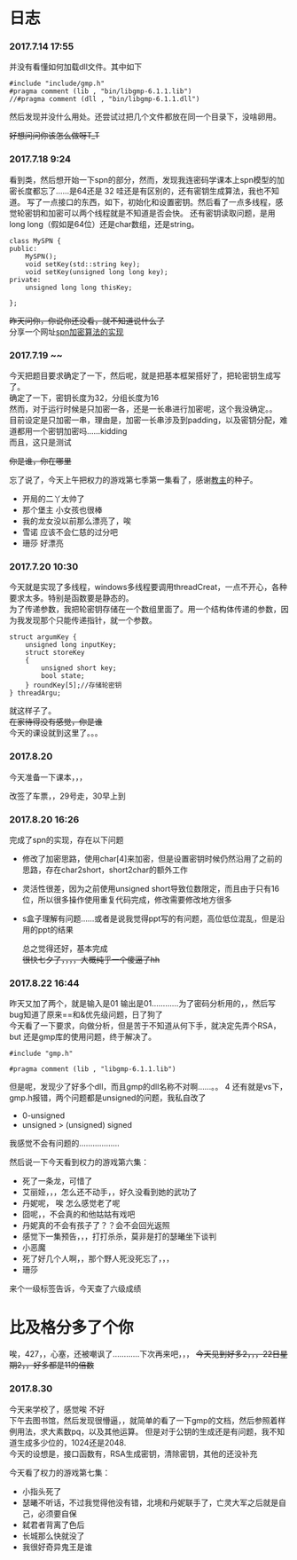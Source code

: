 # 日志

### 2017.7.14 17:55
  并没有看懂如何加载dll文件。其中如下
  
	#include "include/gmp.h"
	#pragma comment (lib , "bin/libgmp-6.1.1.lib")
	//#pragma comment (dll , "bin/libgmp-6.1.1.dll")
	
然后发现并没什么用处。还尝试过把几个文件都放在同一个目录下，没啥卵用。        

~~好想问问你该怎么做呀T_T~~

### 2017.7.18 9:24
   看到类，然后想开始一下spn的部分，然而，发现我连密码学课本上spn模型的加密长度都忘了……是64还是 32 哇还是有区别的，还有密钥生成算法，我也不知道。
   写了一点接口的东西，如下，初始化和设置密钥。然后看了一点多线程，感觉轮密钥和加密可以两个线程就是不知道是否会快。
   还有密钥读取问题，是用long long（假如是64位）还是char数组，还是string。            
	
	class MySPN {
	public:
		MySPN();
		void setKey(std::string key);
		void setKey(unsigned long long key);
	private:
		unsigned long long thisKey;
		
	};
	
~~昨天问你，你说你还没看，就不知道说什么了~~            
分享一个网址[spn加密算法的实现](http://www.xuebuyuan.com/2151326.html)

### 2017.7.19 ~~
   今天把题目要求确定了一下，然后呢，就是把基本框架搭好了，把轮密钥生成写了。     
   确定了一下，密钥长度为32，分组长度为16     
   然而，对于运行时候是只加密一各，还是一长串进行加密呢，这个我没确定。。    
   目前设定是只加密一串，理由是，加密一长串涉及到padding，以及密钥分配，难道都用一个密钥加密吗……kidding    
   而且，这只是测试    
       
   ~~你是谁，你在哪里~~    
       
忘了说了，今天上午把权力的游戏第七季第一集看了，感谢[教主](李科艺)的种子。

* 开局的二丫太帅了
* 那个堡主 小女孩也很棒
* 我的龙女没以前那么漂亮了，唉
* 雪诺 应该不会仁慈的过分吧
* 珊莎 好漂亮
   
### 2017.7.20 10:30
   今天就是实现了多线程，windows多线程要调用threadCreat，一点不开心，各种要求太多。特别是函数要是静态的。    
   为了传递参数，我把轮密钥存储在一个数组里面了。用一个结构体传递的参数，因为我发现那个只能传递指针，就一个参数。    
   
	struct argumKey {
		unsigned long inputKey;
		struct storeKey
		{
			unsigned short key;
			bool state;
		} roundKey[5];//存储轮密钥
	} threadArgu;
   
   就这样子了。    
   ~~在家待得没有感觉，你是谁~~     
   今天的课设就到这里了。。。
 
### 2017.8.20 
   今天准备一下课本，，，    
   
   改签了车票，，29号走，30早上到
   
### 2017.8.20 16:26
   完成了spn的实现，存在以下问题    

* 修改了加密思路，使用char[4]来加密，但是设置密钥时候仍然沿用了之前的思路，存在char2short，short2char的额外工作
* 灵活性很差，因为之前使用unsigned short导致位数限定，而且由于只有16位，所以很多操作使用重复代码完成，修改需要修改地方很多
* s盒子理解有问题……或者是说我觉得ppt写的有问题，高位低位混乱，但是沿用的ppt的结果

   总之觉得还好，基本完成       
   ~~很快七夕了，，，，大概纯乎一个傻逼了hh~~
   
### 2017.8.22 16:44
   昨天又加了两个，就是输入是01 输出是01…………为了密码分析用的，，然后写bug知道了原来==和&优先级问题，日了狗了    
   今天看了一下要求，向做分析，但是苦于不知道从何下手，就决定先弄个RSA，but 还是gmp库的使用问题，终于解决了。
    
	#include "gmp.h"

	#pragma comment (lib , "libgmp-6.1.1.lib")
	
   但是呢，发现少了好多个dll，而且gmp的dll名称不对啊……。。      4
   还有就是vs下，gmp.h报错，两个问题都是unsigned的问题，我私自改了

* 0-unsigned
* unsigned > (unsigned) signed

我感觉不会有问题的………………        
   
然后说一下今天看到权力的游戏第六集：

* 死了一条龙，可惜了
* 艾丽娅，，，怎么还不动手，，好久没看到她的武功了
* 丹妮呢， 唉 怎么感觉老了呢
* 囧呢，，不会真的和他姑姑有戏吧
* 丹妮真的不会有孩子了？？会不会回光返照
* 感觉下一集预告，，，打打杀杀，莫非是打的瑟曦坐下谈判
* 小恶魔
* 死了好几个人啊，，那个野人死没死忘了，，，
* 珊莎

来个一级标签告诉，今天查了六级成绩

# 比及格分多了个你

   唉，427，，心塞，还被嘲讽了…………下次再来吧，，，
   ~~今天见到好多2，，，22日星期2，，好多都是11的倍数~~

### 2017.8.30
   今天来学校了，感觉唉 不好        
   下午去图书馆，然后发现很懵逼，，就简单的看了一下gmp的文档，然后参照着样例用法，求大素数pq，以及其他运算。
   但是对于公钥的生成还是有问题，我不知道生成多少位的，1024还是2048.       
   今天的设想是，接口函数有，RSA生成密钥，清除密钥，其他的还没补充     
   
今天看了权力的游戏第七集：
   
* 小指头死了
* 瑟曦不听话，不过我觉得他没有错，北境和丹妮联手了，亡灵大军之后就是自己，必须要自保
* 弑君者背离了色后
* 长城那么快就没了
* 我很好奇异鬼王是谁


   
   

   